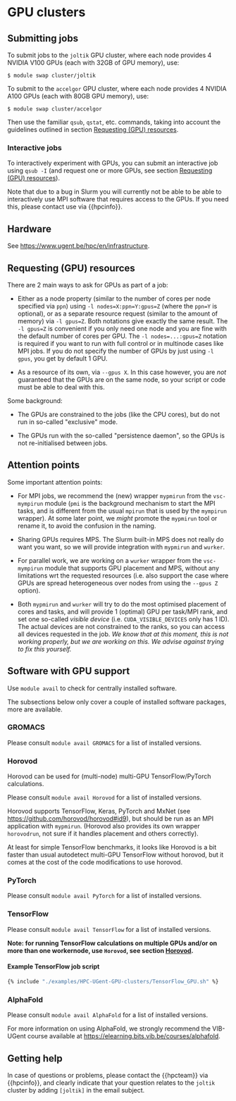 # GPU clusters

## Submitting jobs

To submit jobs to the `joltik` GPU cluster, where each node provides 4
NVIDIA V100 GPUs (each with 32GB of GPU memory), use:

```
$ module swap cluster/joltik
```

To submit to the `accelgor` GPU cluster, where each node provides 4
NVIDIA A100 GPUs (each with 80GB GPU memory), use:

```
$ module swap cluster/accelgor
```

Then use the familiar `qsub`, `qstat`, etc. commands, taking into
account the guidelines outlined in
section [Requesting (GPU) resources](./#requesting-gpu-resources).

### Interactive jobs

To interactively experiment with GPUs, you can submit an interactive job
using `qsub -I` (and request one or more GPUs, see
section [Requesting (GPU) resources](./#requesting-gpu-resources)).

Note that due to a bug in Slurm you will currently not be able to be
able to interactively use MPI software that requires access to the GPUs.
If you need this, please contact use via {{hpcinfo}}.

## Hardware

See <https://www.ugent.be/hpc/en/infrastructure>.

## Requesting (GPU) resources

There are 2 main ways to ask for GPUs as part of a job:

-   Either as a node property (similar to the number of cores per node
    specified via `ppn`) using `-l nodes=X:ppn=Y:gpus=Z` (where the
    `ppn=Y` is optional), or as a separate resource request (similar to
    the amount of memory) via `-l gpus=Z`. Both notations give exactly
    the same result. The `-l gpus=Z` is convenient if you only need one
    node and you are fine with the default number of cores per GPU. The
    `-l nodes=...:gpus=Z` notation is required if you want to run with
    full control or in multinode cases like MPI jobs. If you do not
    specify the number of GPUs by just using `-l gpus`, you get by
    default 1 GPU.

-   As a resource of its own, via `--gpus X`. In this case however, you
    are *not* guaranteed that the GPUs are on the same node, so your
    script or code must be able to deal with this.

<!-- %  TODO We are providing a parallel wrapper ``wurker'' in the ``vsc-mympirun'' module to help with this
%  (and with other more usual parallel work, similar to the usual ``worker'' or ``atools'' tools).
%\item As a partial node resource, via ``-l nodes=...:mps=Z'' or ``-l mps=Z''.
%  This triggers the Multi-Process Service (MPS, see https://docs.nvidia.com/deploy/pdf/CUDA_Multi_Process_Service_Overview.pdf),
%  a way to ask for part of a GPU. The ``mps=`` value is a percentage of a GPU, and when submitting the job,
%  you typically ask for a multiple of 100. The jobscript can then hand out portions of this (e.g. 50 per task) to the actual work.
%  This is useful when a single application or MPI task cannot utilise a single/full GPU, and there are many other similar tasks that
%  need to be processed or increasing the MPI ranks gives a speedup (e.g. when there is a significant portion of CPU work in the code).
%  Unfortunately, this is not a silver bullet, and might require some experimenting to found out any potential benefits and proper tuning.
%  TODO: how can a user now that an application is not using the full gpu resources?
%  TODO this needs testing and there are some constraints (e.g. one mps job per node and thus one user per node using MPS)
%  TODO needs proper integration with mypmirun / wurker
%  TODO add separate section on MPS -->

Some background:

-   The GPUs are constrained to the jobs (like the CPU cores), but do
    not run in so-called "exclusive" mode.

-   The GPUs run with the so-called "persistence daemon", so the GPUs is
    not re-initialised between jobs.

<!-- %  TODO: we need to fix this in the pro/epilogue scripts? is this similar to regular RAM? -->

<!-- %TODO: add examples ? -->

## Attention points

Some important attention points:

-   For MPI jobs, we recommend the (new) wrapper `mypmirun` from the
    `vsc-mympirun` module (`pmi` is the background mechanism to start
    the MPI tasks, and is different from the usual `mpirun` that is used
    by the `mympirun` wrapper). At some later point, we *might* promote
    the `mypmirun` tool or rename it, to avoid the confusion in the
    naming.

-   Sharing GPUs requires MPS. The Slurm built-in MPS does not really do
    want you want, so we will provide integration with `mypmirun` and
    `wurker`.

-   For parallel work, we are working on a `wurker` wrapper from the
    `vsc-mympirun` module that supports GPU placement and MPS, without
    any limitations wrt the requested resources (i.e. also support the
    case where GPUs are spread heterogeneous over nodes from using the
    `--gpus Z` option).

-   Both `mypmirun` and `wurker` will try to do the most optimised
    placement of cores and tasks, and will provide 1 (optimal) GPU per
    task/MPI rank, and set one so-called *visible device* (i.e.
    `CUDA_VISIBLE_DEVICES` only has 1 ID). The actual devices are not
    constrained to the ranks, so you can access all devices requested in
    the job. *We know that at this moment, this is not working properly, but we are working on this. We advise against trying to fix this yourself.*

  <!-- % TODO: this is still not the case, due to bugs in slurm. For now, you will probably do not get optimal placement and/or more
  %than one visible device.
  %TODO: we need an easy way to toggle this behaviour.
  %TODO: should be configurable from qsub somehow. Or we need to wait for fix or patch it ourself. -->

<!-- %TODO: add section on mypmirun, but has nothing to do with joltik. It works on all ugent/slurm clusters with and supports intelmpi.
%Main advantages are single tool instead of per-MPI mpirun flavour, improved accouting and faster startup. -->

## Software with GPU support

Use `module avail` to check for centrally installed software.

The subsections below only cover a couple of installed software
packages, more are available.

### GROMACS

Please consult `module avail GROMACS` for a list of installed versions.

### Horovod

Horovod can be used for (multi-node) multi-GPU TensorFlow/PyTorch
calculations.

Please consult `module avail Horovod` for a list of installed versions.

Horovod supports TensorFlow, Keras, PyTorch and MxNet (see
<https://github.com/horovod/horovod#id9>), but should be run as an MPI
application with `mypmirun`. (Horovod also provides its own wrapper
`horovodrun`, not sure if it handles placement and others correctly).

At least for simple TensorFlow benchmarks, it looks like Horovod is a
bit faster than usual autodetect multi-GPU TensorFlow without horovod,
but it comes at the cost of the code modifications to use horovod.

<!--
%TODO: use NCCL version (only check is to export NCCL_DEBUG=INFO)
%TODO: NCCL tuning https://docs.nvidia.com/deeplearning/sdk/nccl-developer-guide/docs/env.html
%-> joltik: NCCL_NET_GDR_LEVEL=4 -> in environment -->

### PyTorch

Please consult `module avail PyTorch` for a list of installed versions.

### TensorFlow

Please consult `module avail TensorFlow` for a list of installed
versions.

**Note: for running TensorFlow calculations on multiple GPUs and/or on more than one workernode, use `Horovod`, see section [Horovod](./#horovod).**

#### Example TensorFlow job script

```bash title="TensorFlow_GPU.sh"
{% include "./examples/HPC-UGent-GPU-clusters/TensorFlow_GPU.sh" %}
```

<!-- %TODO: add intel cpu params (only for cpu, but mention it anyway) and data format (channel_first  / NCHW)
% OMP_NUM_THREADS=$PBS_VARIABLE_FOR_CORES
% KMP_BLOCKTIME=0
% KMP_AFFINITY="granularity=fine,verbose,compact,1,0"
% KMP_SETTINGS=1

%TODO: quid tensorcores and bfloat16 etc etc?

%TODO: even on single node, horovod is faster (5\%) with nccl? (at least for simple benchmark) -->

### AlphaFold

Please consult `module avail AlphaFold` for a list of installed
versions.

For more information on using AlphaFold, we strongly recommend the
VIB-UGent course available at
<https://elearning.bits.vib.be/courses/alphafold>.

## Getting help

In case of questions or problems, please contact the {{hpcteam}} via {{hpcinfo}}, and clearly
indicate that your question relates to the `joltik` cluster by adding
`[joltik]` in the email subject.
